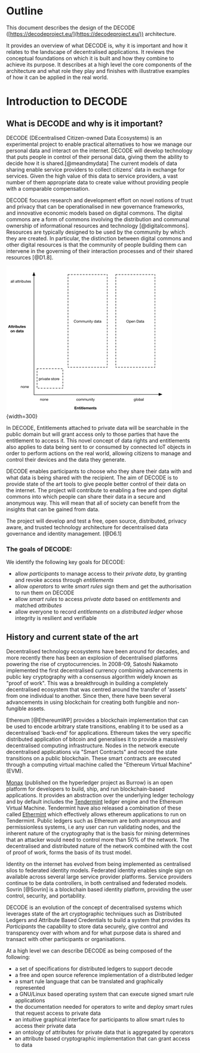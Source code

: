 # Outline

This document describes the design of the DECODE
([https://decodeproject.eu/](https://decodeproject.eu/)) architecture.

It provides an overview of what DECODE is, why it is important and how
it relates to the landscape of decentralised applications. It reviews
the conceptual foundations on which it is built and how they combine
to achieve its purpose. It describes at a high level the core
components of the architecture and what role they play and finishes
with illustrative examples of how it can be applied in the real world.


# Introduction to DECODE

## What is DECODE and why is it important?

DECODE (DEcentralised Citizen-owned Data Ecosystems) is an
experimental project to enable practical alternatives to how we manage
our personal data and interact on the internet. DECODE will develop
technology that puts people in control of their personal data, giving
them the ability to decide how it is shared.[@meandmydata] The current
models of data sharing enable service providers to collect citizens'
data in exchange for services. Given the high value of this data to
service providers, a vast number of them appropriate data to create
value without providing people with a comparable compensation.

DECODE focuses research and development effort on novel notions of
trust and privacy that can be operationalised in new governance
frameworks, and innovative economic models based on digital
commons. The digital commons are a form of commons involving the
distribution and communal ownership of informational resources and
technology [@digitalcommons]. Resources are typically designed to be
used by the community by which they are created. In particular, the
distinction between digital commons and other digital resources is
that the community of people building them can intervene in the
governing of their interaction processes and of their shared resources
[@D1.8].

![Digital commons](img/entitlements-data.png "Digital commons"){width=300}

In DECODE, Entitlements attached to private data will be searchable in
the public domain but will grant access only to those parties that
have the entitlement to access it.  This novel concept of data rights
and entitlements also applies to data being sent to or consumed by
connected IoT objects in order to perform actions on the real world,
allowing citizens to manage and control their devices and the data
they generate.

DECODE enables participants to choose who they share their data with
and what data is being shared with the recipient. The aim of DECODE is
to provide state of the art tools to give people better control of
their data on the internet. The project will contribute to enabling a
free and open digital commons into which people can share their data
in a secure and anonymous way. This will mean that all of society can
benefit from the insights that can be gained from data.

The project will develop and test a free, open source, distributed,
privacy aware, and trusted technology architecture for decentralised
data governance and identity management. [@D6.1]

### The goals of DECODE:

We identify the following key goals for DECODE:

- allow *participants* to manage access to their *private data*, by
  granting and revoke access through *entitlements*
- allow *operators* to write *smart rules* sign them and get the
  authorisation to run them on DECODE
- allow *smart rules* to access *private data* based on *entitlements*
  and matched *attributes*
- allow everyone to record *entitlements* on a *distributed ledger*
  whose integrity is resilient and verifiable


## History and current state of the art

Decentralised technology ecosystems have been around for decades, and
more recently there has been an explosion of decentralised platforms
powering the rise of cryptocurrencies. In 2008-09, Satoshi Nakamoto
implemented the first decentralised currency combining advancements in
public key cryptography with a consensus algorithm widely known as
"proof of work". This was a breakthrough in building a completely
decentralised ecosystem that was centred around the transfer of
'assets' from one individual to another. Since then, there have been
several advancements in using blockchain for creating both fungible
and non-fungible assets.

Ethereum [@EthereumWP] provides a blockchain implementation that can
be used to encode arbitrary state transitions, enabling it to be used
as a decentralised 'back-end' for applications. Ethereum takes the
very specific distributed application of bitcoin and generalises it to
provide a massively decentralised computing infrastructure. Nodes in
the network execute decentralised applications via "Smart Contracts"
and record the state transitions on a public blockchain. These smart
contracts are executed through a computing virtual machine called the
"Ethereum Virtual Machine" (EVM).

[Monax](https://monax.io/) (published on the hyperledger project as
Burrow) is an open platform for developers to build, ship, and run
blockchain-based applications. It provides an abstraction over the
underlying ledger techology and by default includes the
[Tendermint](https://tendermint.com/) ledger engine and the Ethereum
Virtual Machine. Tendermint have also released a combination of these
called [Ethermint](https://github.com/tendermint/ethermint) which
effectively allows ethereum applications to run on Tendermint. Public
ledgers such as Ethereum are both anonymous and permissionless
systems, i.e any user can run validating nodes, and the inherent
nature of the cryptography that is the basis for mining determines
that an attacker would need to control more than 50% of the
network. The decentralised and distributed nature of the network
combined with the cost of proof of work, forms the basis of its trust
model.


Identity on the internet has evolved from being implemented as
centralised silos to federated identity models. Federated identity
enables single sign on available across several large service provider
platforms. Service providers continue to be data controllers, in both
centralised and federated models. Sovrin [@Sovrin] is a blockchain
based identity platform, providing the user control, security, and
portability.

DECODE is an evolution of the concept of decentralised systems which
leverages state of the art cryptographic techniques such as
Distributed Ledgers and Attribute Based Credentials to build a system
that provides its *Participants* the capability to store data
securely, give control and transparency over with whom and for what
purpose data is shared and transact with other participants or
organisations.

At a high level we can describe DECODE as being composed of the
following:

- a set of specifications for distributed ledgers to support decode
- a free and open source reference implementation of a distributed
  ledger
- a smart rule language that can be translated and graphically
  represented
- a GNU/Linux based operating system that can execute signed smart
  rule applications
- the documentation needed for operators to write and deploy smart
  rules that request access to private data
- an intuitive graphical interface for participants to allow smart
  rules to access their private data
- an ontology of attributes for private data that is aggregated by
  operators
- an attribute based cryptographic implementation that can grant
  access to data
